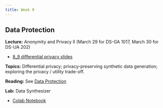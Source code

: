 ```yaml
---
title: Week 9
---
```


## Data Protection

**Lecture:** Anonymity and Privacy II (March 29 for DS-GA 1017, March 30 for DS-UA 202)
* [8_9 differential privacy slides](../../../assets/8_9_Privacy.pdf)

**Topics:** Differential privacy; privacy-preserving synthetic data generation; exploring the privacy / utility trade-off.

**Reading:** See [Data Protection](../../../assets/data_protection_reader.pdf)    

**Lab:** Data Synthesizer

* [Colab Notebook](https://drive.google.com/file/d/1bPxTVm8TaVTxJbXogL6ysE9xUv7cbvcd/view?usp=sharing)
